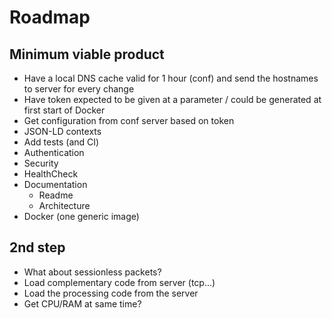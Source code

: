 # Roadmap

## Minimum viable product
- Have a local DNS cache valid for 1 hour (conf) and send the hostnames to server for every change
- Have token expected to be given at a parameter / could be generated at first start of Docker
- Get configuration from conf server based on token
- JSON-LD contexts
- Add tests (and CI)
- Authentication
- Security
- HealthCheck
- Documentation
  * Readme
  * Architecture
- Docker (one generic image)

## 2nd step
- What about sessionless packets?
- Load complementary code from server (tcp...)
- Load the processing code from the server
- Get CPU/RAM at same time?